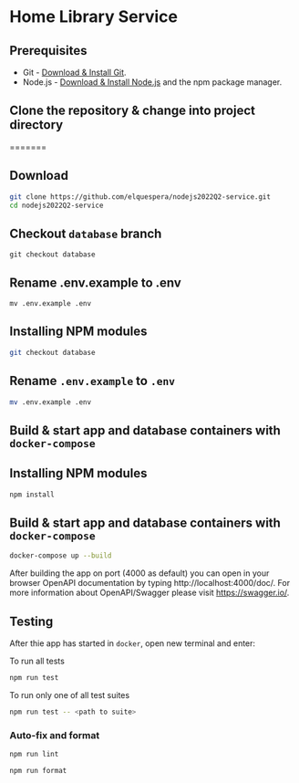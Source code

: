 # Home Library Service

## Prerequisites

- Git - [Download & Install Git](https://git-scm.com/downloads).
- Node.js - [Download & Install Node.js](https://nodejs.org/en/download/) and the npm package manager.

## Clone the repository & change into project directory
=======
## Download

```bash
git clone https://github.com/elquespera/nodejs2022Q2-service.git
cd nodejs2022Q2-service
```

## Checkout `database` branch

```
git checkout database
```

## Rename .env.example to .env

```
mv .env.example .env
```


## Installing NPM modules

```bash
git checkout database
```

## Rename `.env.example` to `.env`

```bash
mv .env.example .env
```

## Build & start app and database containers with `docker-compose`

## Installing NPM modules

```bash
npm install
```

## Build & start app and database containers with `docker-compose`

```bash
docker-compose up --build
```

After building the app on port (4000 as default) you can open
in your browser OpenAPI documentation by typing http://localhost:4000/doc/.
For more information about OpenAPI/Swagger please visit https://swagger.io/.

## Testing

After thie app has started in `docker`, open new terminal and enter:

To run all tests

```bash
npm run test
```

To run only one of all test suites

```bash
npm run test -- <path to suite>
```

### Auto-fix and format

```bash
npm run lint
```

```bash
npm run format
```
